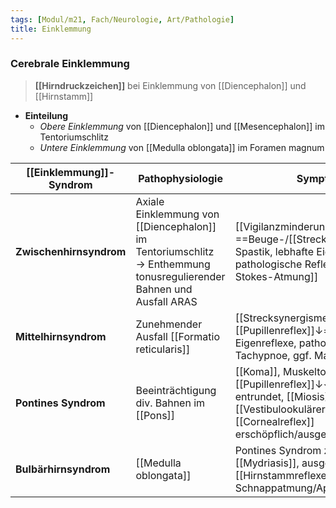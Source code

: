```yaml
---
tags: [Modul/m21, Fach/Neurologie, Art/Pathologie]
title: Einklemmung
---
```

### Cerebrale Einklemmung
> **[[Hirndruckzeichen]]** bei Einklemmung von [[Diencephalon]] und [[Hirnstamm]]
- **Einteilung**
	- *Obere Einklemmung* von [[Diencephalon]] und [[Mesencephalon]] im Tentoriumschlitz
	- *Untere Einklemmung* von [[Medulla oblongata]] im Foramen magnum


|[[Einklemmung]]-Syndrom|Pathophysiologie|Symptome|
|-|-|-|
|**Zwischenhirnsyndrom**|Axiale Einklemmung von [[Diencephalon]] im Tentoriumschlitz → Enthemmung tonusregulierender Bahnen und Ausfall ARAS|[[Vigilanzminderung]], ==Beuge-/[[Strecksynergismen]]==, Spastik, lebhafte Eigenreflexe, pathologische Reflexe, [[Cheyne-Stokes-Atmung]]
|**Mittelhirnsyndrom**|Zunehmender Ausfall [[Formatio reticularis]]|[[Strecksynergismen]], Spastik, ==[[Pupillenreflex]]↓==, lebhafte Eigenreflexe, pathologische Reflexe, Tachypnoe, ggf. Maschinenatmung|
|**Pontines Syndrom**|Beeinträchtigung div. Bahnen im [[Pons]]|[[Koma]], Muskeltonus↓, [[Pupillenreflex]]↓↓ (lichtstarr, entrundet, [[Miosis]]), [[Vestibulookulärer Reflex]]↓, [[Cornealreflex]] erschöpflich/ausgefallen
|**Bulbärhirnsyndrom**|[[Medulla oblongata]]|Pontines Syndrom zzgl. [[Mydriasis]], ausgefallene [[Hirnstammreflexe]], [[Hypotonie]], Schnappatmung/Apnoe